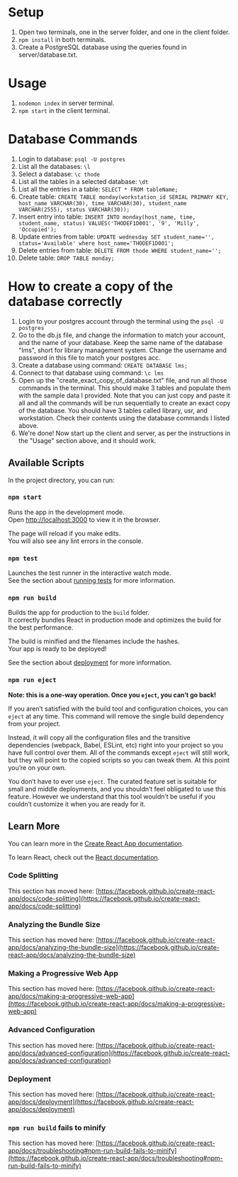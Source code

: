 # Setup
1. Open two terminals, one in the server folder, and one in the client folder.
2. `npm install` in both terminals.
3. Create a PostgreSQL database using the queries found in server/database.txt.

# Usage
1. `nodemon index` in server terminal.
2. `npm start` in the client terminal.

# Database Commands
1. Login to database: `psql -U postgres`
2. List all the databases: `\l`
3. Select a database: `\c thode`
4. List all the tables in a selected database: `\dt`
5. List all the entries in a table: `SELECT * FROM tableName;`
6. Create table: `CREATE TABLE monday(workstation_id SERIAL PRIMARY KEY, host_name VARCHAR(30), time VARCHAR(30), student_name VARCHAR(2555), status VARCHAR(30));`
7. Insert entry into table: `INSERT INTO monday(host_name, time, student_name, status) VALUES('THODEF1D001', '9', 'Milly', 'Occupied');`
8. Update entries from table: `UPDATE wednesday SET student_name='', status='Available' where host_name='THODEF1D001';`
9. Delete entries from table: `DELETE FROM thode WHERE student_name='';`
10. Delete table: `DROP TABLE monday;`

# How to create a copy of the database correctly
1. Login to your postgres account through the terminal using the `psql -U postgres`
2. Go to the db.js file, and change the information to match your account, and the name of your database. Keep the same name of the database "lms", short for library management system. Change the username and password in this file to match your postgres acc.
3. Create a database using command: `CREATE DATABASE lms;`
4. Connect to that database using command: `\c lms`
5. Open up the "create_exact_copy_of_database.txt" file, and run all those commands in the terminal. This should make 3 tables and populate them with the sample data I provided. Note that you can just copy and paste it all and all the commands will be run sequentially to create an exact copy of the database. You should have 3 tables called library, usr, and workstation. Check their contents using the database commands I listed above.
6. We're done! Now start up the client and server, as per the instructions in the "Usage" section above, and it should work.

## Available Scripts

In the project directory, you can run:

### `npm start`

Runs the app in the development mode.\
Open [http://localhost:3000](http://localhost:3000) to view it in the browser.

The page will reload if you make edits.\
You will also see any lint errors in the console.

### `npm test`

Launches the test runner in the interactive watch mode.\
See the section about [running tests](https://facebook.github.io/create-react-app/docs/running-tests) for more information.

### `npm run build`

Builds the app for production to the `build` folder.\
It correctly bundles React in production mode and optimizes the build for the best performance.

The build is minified and the filenames include the hashes.\
Your app is ready to be deployed!

See the section about [deployment](https://facebook.github.io/create-react-app/docs/deployment) for more information.

### `npm run eject`

**Note: this is a one-way operation. Once you `eject`, you can’t go back!**

If you aren’t satisfied with the build tool and configuration choices, you can `eject` at any time. This command will remove the single build dependency from your project.

Instead, it will copy all the configuration files and the transitive dependencies (webpack, Babel, ESLint, etc) right into your project so you have full control over them. All of the commands except `eject` will still work, but they will point to the copied scripts so you can tweak them. At this point you’re on your own.

You don’t have to ever use `eject`. The curated feature set is suitable for small and middle deployments, and you shouldn’t feel obligated to use this feature. However we understand that this tool wouldn’t be useful if you couldn’t customize it when you are ready for it.

## Learn More

You can learn more in the [Create React App documentation](https://facebook.github.io/create-react-app/docs/getting-started).

To learn React, check out the [React documentation](https://reactjs.org/).

### Code Splitting

This section has moved here: [https://facebook.github.io/create-react-app/docs/code-splitting](https://facebook.github.io/create-react-app/docs/code-splitting)

### Analyzing the Bundle Size

This section has moved here: [https://facebook.github.io/create-react-app/docs/analyzing-the-bundle-size](https://facebook.github.io/create-react-app/docs/analyzing-the-bundle-size)

### Making a Progressive Web App

This section has moved here: [https://facebook.github.io/create-react-app/docs/making-a-progressive-web-app](https://facebook.github.io/create-react-app/docs/making-a-progressive-web-app)

### Advanced Configuration

This section has moved here: [https://facebook.github.io/create-react-app/docs/advanced-configuration](https://facebook.github.io/create-react-app/docs/advanced-configuration)

### Deployment

This section has moved here: [https://facebook.github.io/create-react-app/docs/deployment](https://facebook.github.io/create-react-app/docs/deployment)

### `npm run build` fails to minify

This section has moved here: [https://facebook.github.io/create-react-app/docs/troubleshooting#npm-run-build-fails-to-minify](https://facebook.github.io/create-react-app/docs/troubleshooting#npm-run-build-fails-to-minify)
